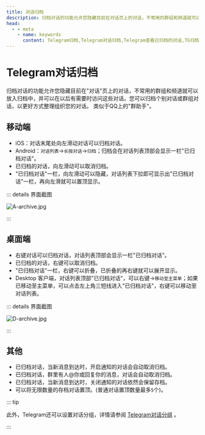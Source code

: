 ```yaml
---
title: 对话归档
description: 归档对话的功能允许您隐藏目前在对话页上的对话，不常用的群组和频道就可以放入归档中，并可以在以后有需要时访问这些对话。本文介绍了如何归档对话，以及如何查看已归档的对话。访问TGwiki - Telegram知识库，了解更多Telegram使用技巧。
head:
  - - meta
    - name: keywords
      content: Telegram归档,Telegram对话归档,Telegram查看已归档的对话,TG归档,TG对话归档,TG查看已归档的对话,电报归档,电报对话归档,电报查看已归档的对话,Telegram功能,TGwiki,Telegram知识库
---
```


# Telegram对话归档

归档对话的功能允许您隐藏目前在"对话"页上的对话，不常用的群组和频道就可以放入归档中，并可以在以后有需要时访问这些对话。您可以归档个别对话或群组对话，以更好方式整理组织您的对话。 类似于QQ上的"群助手"。

## 移动端

- iOS：对话末尾处向左滑动对话可以归档对话。
- Android：`对话列表`->`长按对话`->`归档`；归档会在对话列表顶部会显示一栏"已归档对话"。
- 已归档的对话，向左滑动可以取消归档。
- "已归档对话"一栏，向左滑动可以隐藏，对话列表下拉即可显示出"已归档对话"一栏，再向左滑就可以置顶显示。

::: details 界面截图

![A-archive.jpg](https://cdn.jsdelivr.net/gh/tgwiki/images/A/archive.jpg)

:::

## 桌面端

- 右键对话可以归档对话，对话列表顶部会显示一栏"已归档对话"。
- 已归档的对话，右键可以取消归档。
- "已归档对话"一栏，右键可以折叠，已折叠的再右键就可以展开显示。
- Desktop 客户端，对话列表顶部"已归档对话"，可以右键->`移动至主菜单`；如果已移动至主菜单，可以点击左上角三短线进入"已归档对话"，右键可以移动至对话列表。

::: details 界面截图

![D-archive.jpg](https://cdn.jsdelivr.net/gh/tgwiki/images/D/archive.jpg)

:::

## 其他

- 已归档对话，当新消息到达时，开启通知的对话会自动取消归档。
- 已归档对话，群里有人@你或回复你的消息，对话会自动取消归档。
- 已归档对话，当新消息到达时，关闭通知的对话依然会保留存档。
- 可以将无限数量的存档对话置顶。(普通对话置顶数量最多`5`个)。

::: tip

此外，Telegram还可以设置对话分组，详情请参阅 [Telegram对话分组](/tgwiki/divide) 。

:::

